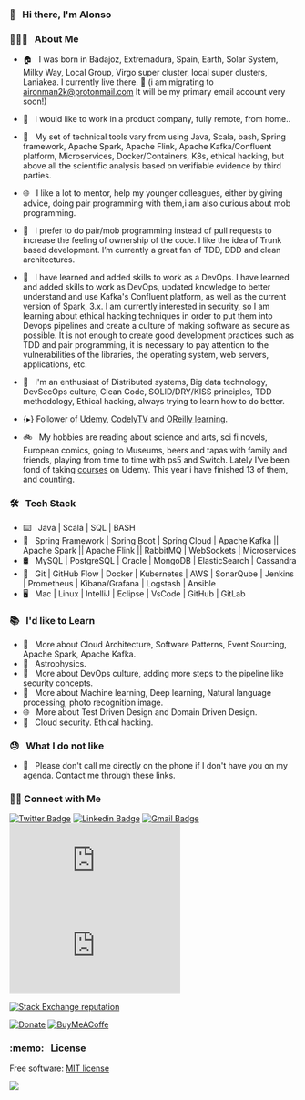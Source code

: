 ### 👋 &nbsp; Hi there, I'm Alonso

### 👨🏻‍💻 &nbsp; About Me

- 🏠 &nbsp; I was born in Badajoz, Extremadura, Spain, Earth, Solar System, Milky Way, Local Group, Virgo super cluster, local super clusters, Laniakea. I currently live there. 🥘 (i am migrating to aironman2k@protonmail.com It will be my primary email account very soon!)

- 💼 &nbsp; I would like to work in a product company, fully remote, from home..

- 🔨 &nbsp; My set of technical tools vary from using Java, Scala, bash, Spring framework, Apache Spark, Apache Flink, Apache Kafka/Confluent platform, Microservices, Docker/Containers, K8s, ethical hacking, but above all the scientific analysis based on verifiable evidence by third parties.

- 🌐 &nbsp; I like a lot to mentor, help my younger colleagues, either by giving advice, doing pair programming with them,i am also curious about mob programming.

- 📱 &nbsp; I prefer to do pair/mob programming instead of pull requests to increase the feeling of ownership of the code. I like the idea of Trunk based development. I’m currently a great fan of TDD, DDD and clean architectures.

- 🌱 &nbsp; I have learned and added skills to work as a DevOps. I have learned and added skills to work as DevOps, updated knowledge to better understand and use Kafka's Confluent platform, as well as the current version of Spark, 3.x. I am currently interested in security, so I am learning about ethical hacking techniques in order to put them into Devops pipelines and create a culture of making software as secure as possible. It is not enough to create good development practices such as TDD and pair programming, it is necessary to pay attention to the vulnerabilities of the libraries, the operating system, web servers, applications, etc.

- 🤔 &nbsp; I'm an enthusiast of Distributed systems, Big data technology, DevSecOps culture, Clean Code, SOLID/DRY/KISS principles, TDD methodology, Ethical hacking, always trying to learn how to do better.

- {▸} Follower of [Udemy](https://www.udemy.com), [CodelyTV](https://github.com/CodelyTV) and [OReilly learning](https://learning.oreilly.com/create-trial/?next=%2Fhome%2F).

- 🚲 &nbsp; My hobbies are reading about science and arts, sci fi novels, European comics, going to Museums, beers and tapas with family and friends, playing from time to time with ps5 and Switch. Lately I've been fond of taking [courses](https://github.com/alonsoir/alonsoir.github.io/tree/master/certs) on Udemy. This year i have finished 13 of them, and counting.

### 🛠 &nbsp; Tech Stack

- ⌨️ &nbsp; Java | Scala | SQL | BASH
- 🧰 &nbsp; Spring Framework | Spring Boot | Spring Cloud | Apache Kafka || Apache Spark || Apache Flink || RabbitMQ | WebSockets | Microservices
- 🛢 &nbsp; MySQL | PostgreSQL | Oracle | MongoDB | ElasticSearch | Cassandra
- 🔧 &nbsp; Git | GitHub Flow | Docker | Kubernetes | AWS | SonarQube | Jenkins | Prometheus | Kibana/Grafana | Logstash | Ansible
- 🖥 &nbsp; Mac | Linux | IntelliJ | Eclipse | VsCode | GitHub | GitLab


### 📚 &nbsp; I'd like to Learn

- 🌱 &nbsp; More about Cloud Architecture, Software Patterns, Event Sourcing, Apache Spark, Apache Kafka.  
- 🔧 &nbsp; Astrophysics.
- 📝 &nbsp; More about DevOps culture, adding more steps to the pipeline like security concepts.
- 🧰 &nbsp; More about Machine learning, Deep learning, Natural language processing, photo recognition image.
- 🌐 &nbsp; More about Test Driven Design and Domain Driven Design.
- 📱 &nbsp; Cloud security. Ethical hacking.

### :sweat: &nbsp; What I do not like

- :raised_hands: &nbsp; Please don't call me directly on the phone if I don't have you on my agenda. Contact me through these links.

<h3> 🤝🏻 Connect with Me </h3>

<!--[![Website Badge](https://img.shields.io/badge/www.alvaroalbiach.com--lightgrey?style=flat&logo=Google-Chrome&logoColor=white&link=https://www.alvaroalbiach.com)](https://www.alvaroalbiach.com/)-->
[![Twitter Badge](https://img.shields.io/twitter/follow/alonso_isidoro?style=social])](https://twitter.com/alonso_Isidoro)
[![Linkedin Badge](https://img.shields.io/badge/Alonso%20Isidoro%20Román--blue?style=flat&logo=Linkedin&logoColor=white&link=https://www.linkedin.com/in/alonso-isidoro-roman-8ab57445/)](https://www.linkedin.com/in/alonso-isidoro-roman-8ab57445/)
[![Gmail Badge](https://img.shields.io/badge/alonsoir@gmail.com--red?style=flat&logo=gmail&logoColor=white&link=mailto:alonsoir@gmail.com)](mailto:alonsoir@gmail.com)
[![Spanish CV Badge](https://img.shields.io/badge/Spanish%20CV--yellow?style=flat&logo=cv&logoColor=white&link=https://github.com/alonsoir/alonsoir.github.io/blob/master/CV/Mi%20CV%20En%20Español%20para%20SOPRA%20A3%202.pdf)](https://github.com/alonsoir/alonsoir.github.io/blob/master/CV/Mi%20CV%20En%20Español%20para%20SOPRA%20A3%202.pdf)
[![English CV Badge](https://img.shields.io/badge/English%20CV--red?style=flat&logo=cv&logoColor=black&link=https://github.com/alonsoir/alonsoir.github.io/blob/master/CV/Alonso_Isidoro_Román_-_Software_Artesan-June-2022.pdf)](https://github.com/alonsoir/alonsoir.github.io/blob/master/CV/Alonso_Isidoro_Román_-_Software_Artesan-June-2022.pdf)


[![Stack Exchange reputation](https://img.shields.io/stackexchange/stackoverflow/r/449303.svg)](https://github-stack-overflow-stats.vercel.app/api/index?user=449303&site=stackoverflow)
<!--[![GitHub](https://img.shields.io/github/license/aironman/stackoverflow.svg)](https://github.com/eyllanesc/stackoverflow/blob/master/LICENSE) -->
[![Donate](https://img.shields.io/badge/donate-PayPal-blue.svg?logo=paypal)](https://paypal.me/AIsidoroRoman?locale.x=es_ES)
[![BuyMeACoffe](https://www.buymeacoffee.com/assets/img/custom_images/orange_img.png)](https://www.buymeacoffee.com/aironman)

<h3> :memo: &nbsp; License </h3>

Free software: [MIT license](https://github.com/alonsoir/stackoverflow/blob/master/LICENSE)

<!-- themes can be dark, radical, merko, gruvbox, tokyonight, onedark, cobalt, synthwave, highcontrast, dracula
-->
<!--
<a href="https://github.com/anuraghazra/convoychat">
  <img align="left" src="https://github-readme-stats.vercel.app/api?username=alonsoir&count_private=true&show_icons=true&theme=tokyonight" />
</a>
-->
<a href="https://github.com/anuraghazra/convoychat">
  <img align="left" src="https://github-readme-stats.vercel.app/api/top-langs/?username=alonsoir&theme=tokyonight)](https://github.com/anuraghazra/github-readme-stats" />
</a>
<!--
[![Top Langs](https://github-readme-stats.vercel.app/api/top-langs/?username=alonsoir&theme=tokyonight)](https://github.com/anuraghazra/github-readme-stats)
-->

<!--
<a href="https://stackoverflow.com/users/449303/aironman?tab=profile"><img src="https://stackoverflow.com/users/flair/449303.png" width="100" height="28" alt="profile for aironman at Stack Overflow, Q&amp;A for professional and enthusiast software Engineer" title="profile for aironman at Stack Overflow, Q&amp;A for professional and enthusiast software Engineer"></a>
-->
